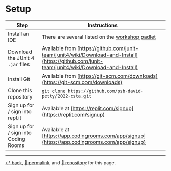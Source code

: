 # Setup

| Step | Instructions |
| --- | --- |
| Install an IDE | There are several listed on the [workshop padlet](https://padlet.com/psb_david_petty/at9mj484p72e3lpi) |
| Download the JUnit 4 `.jar` files | Available from [https://github.com/junit-team/junit4/wiki/Download-and-Install](https://github.com/junit-team/junit4/wiki/Download-and-Install) |
| Install Git | Available from [https://git-scm.com/downloads](https://git-scm.com/downloads) |
| Clone this repository | `git clone https://github.com/psb-david-petty/2022-csta.git` |
| Sign up for / sign into repl.it | Available at [https://replit.com/signup](https://replit.com/signup) |
| Sign up for / sign into Coding Rooms | Available at [https://app.codingrooms.com/app/signup](https://app.codingrooms.com/app/signup) |

<hr>

[&#8617; back](https://psb-david-petty.github.io/2022-csta/doc/), [&#128279; permalink](https://psb-david-petty.github.io/2022-csta/doc/workshop/setup.html), and [&#128297; repository](https://github.com/psb-david-petty/2022-csta/blob/main/doc/workshop/setup.md) for this page.

